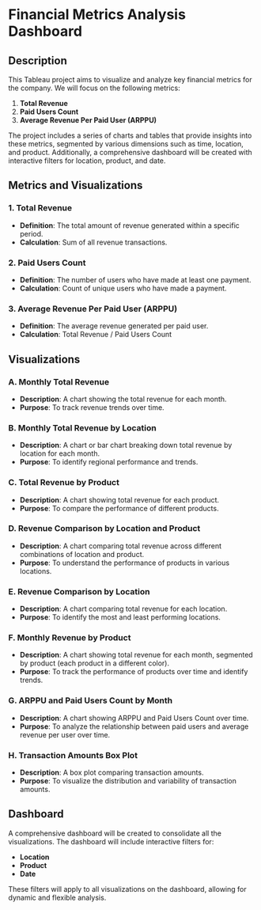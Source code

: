 # Financial Metrics Analysis Dashboard

## Description
This Tableau project aims to visualize and analyze key financial metrics for the company. We will focus on the following metrics:

1. **Total Revenue**
2. **Paid Users Count**
3. **Average Revenue Per Paid User (ARPPU)**

The project includes a series of charts and tables that provide insights into these metrics, segmented by various dimensions such as time, location, and product. Additionally, a comprehensive dashboard will be created with interactive filters for location, product, and date.

## Metrics and Visualizations

### 1. Total Revenue
   - **Definition**: The total amount of revenue generated within a specific period.
   - **Calculation**: Sum of all revenue transactions.

### 2. Paid Users Count
   - **Definition**: The number of users who have made at least one payment.
   - **Calculation**: Count of unique users who have made a payment.

### 3. Average Revenue Per Paid User (ARPPU)
   - **Definition**: The average revenue generated per paid user.
   - **Calculation**: Total Revenue / Paid Users Count

## Visualizations

### A. Monthly Total Revenue
   - **Description**: A chart showing the total revenue for each month.
   - **Purpose**: To track revenue trends over time.

### B. Monthly Total Revenue by Location
   - **Description**: A chart or bar chart breaking down total revenue by location for each month.
   - **Purpose**: To identify regional performance and trends.

### C. Total Revenue by Product
   - **Description**: A chart showing total revenue for each product.
   - **Purpose**: To compare the performance of different products.

### D. Revenue Comparison by Location and Product
   - **Description**: A chart comparing total revenue across different combinations of location and product.
   - **Purpose**: To understand the performance of products in various locations.

### E. Revenue Comparison by Location
   - **Description**: A chart comparing total revenue for each location.
   - **Purpose**: To identify the most and least performing locations.

### F. Monthly Revenue by Product
   - **Description**: A chart showing total revenue for each month, segmented by product (each product in a different color).
   - **Purpose**: To track the performance of products over time and identify trends.

### G. ARPPU and Paid Users Count by Month
   - **Description**: A chart showing ARPPU and Paid Users Count over time.
   - **Purpose**: To analyze the relationship between paid users and average revenue per user over time.

### H. Transaction Amounts Box Plot
   - **Description**: A box plot comparing transaction amounts.
   - **Purpose**: To visualize the distribution and variability of transaction amounts.

## Dashboard
A comprehensive dashboard will be created to consolidate all the visualizations. The dashboard will include interactive filters for:

- **Location**
- **Product**
- **Date**

These filters will apply to all visualizations on the dashboard, allowing for dynamic and flexible analysis.

